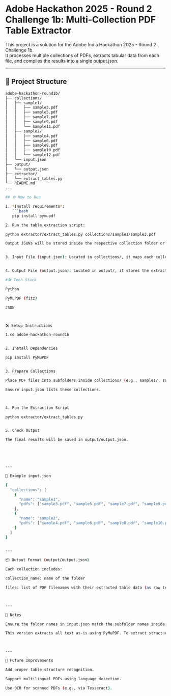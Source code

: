 # Adobe Hackathon 2025 - Round 2 Challenge 1b: Multi-Collection PDF Table Extractor

This project is a solution for the Adobe India Hackathon 2025 - Round 2 Challenge 1b.  
It processes multiple collections of PDFs, extracts tabular data from each file, and compiles the results into a single output.json.

---

## 📁 Project Structure

```bash
adobe-hackathon-round1b/
├── collections/
│   ├── sample1/
│   │   ├── sample3.pdf
│   │   ├── sample5.pdf
│   │   ├── sample7.pdf
│   │   ├── sample9.pdf
│   │   └── sample11.pdf
│   ├── sample2/
│   │   ├── sample4.pdf
│   │   ├── sample6.pdf
│   │   ├── sample8.pdf
│   │   ├── sample10.pdf
│   │   └── sample12.pdf
│   └── input.json
├── output/
│   └── output.json
├── extractor/
│   └── extract_tables.py
└── README.md
---

## ⚙ How to Run

1. *Install requirements*:
   ```bash
   pip install pymupdf

2. Run the table extraction script:

python extractor/extract_tables.py collections/sample1/sample3.pdf

Output JSONs will be stored inside the respective collection folder or printed to console.


3. Input File (input.json): Located in collections/, it maps each collection and lists all PDFs inside.


4. Output File (output.json): Located in output/, it stores the extracted tabular content per PDF and per collection.

#🛠 Tech Stack

Python

PyMuPDF (fitz)

JSON



🛠 Setup Instructions

1.cd adobe-hackathon-round1b


2. Install Dependencies

pip install PyMuPDF


3. Prepare Collections

Place PDF files into subfolders inside collections/ (e.g., sample1/, sample2/, etc.)

Ensure input.json lists these collections.



4. Run the Extraction Script

python extractor/extract_tables.py


5. Check Output

The final results will be saved in output/output.json.





---

📄 Example input.json

{
  "collections": [
    {
      "name": "sample1",
      "pdfs": ["sample3.pdf", "sample5.pdf", "sample7.pdf", "sample9.pdf", "sample11.pdf"]
    },
    {
      "name": "sample2",
      "pdfs": ["sample4.pdf", "sample6.pdf", "sample8.pdf", "sample10.pdf", "sample12.pdf"]
    }
  ]
}


---

📦 Output Format (output/output.json)

Each collection includes:

collection_name: name of the folder

files: list of PDF filenames with their extracted table data (as raw text for now)



---

📌 Notes

Ensure the folder names in input.json match the subfolder names inside collections/.

This version extracts all text as-is using PyMuPDF. To extract structured tables, enhancement with ML or rule-based logic is possible.



---

🔁 Future Improvements

Add proper table structure recognition.

Support multilingual PDFs using language detection.

Use OCR for scanned PDFs (e.g., via Tesseract).